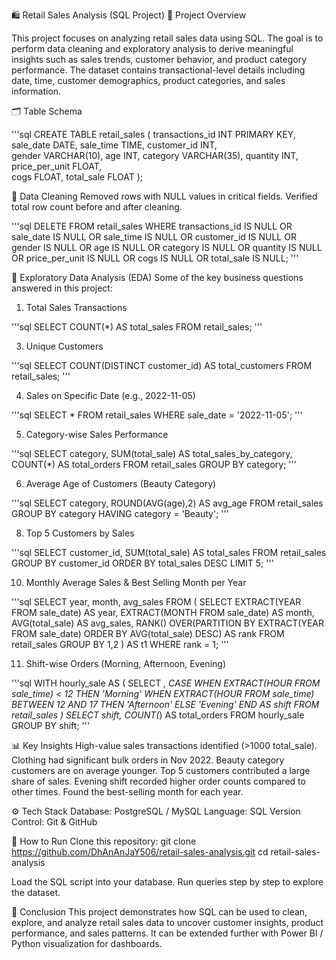 🛍️ Retail Sales Analysis (SQL Project)
📌 Project Overview

This project focuses on analyzing retail sales data using SQL. The goal is to perform data cleaning and exploratory analysis to derive meaningful insights such as sales trends, customer behavior, and product category performance.
The dataset contains transactional-level details including date, time, customer demographics, product categories, and sales information.

🗂️ Table Schema

'''sql
CREATE TABLE retail_sales
(
    transactions_id INT PRIMARY KEY,
    sale_date DATE,	
    sale_time TIME,
    customer_id INT,	
    gender VARCHAR(10),
    age INT,
    category VARCHAR(35),
    quantity INT,
    price_per_unit FLOAT,	
    cogs FLOAT,
    total_sale FLOAT
);


🧹 Data Cleaning
Removed rows with NULL values in critical fields.
Verified total row count before and after cleaning.

'''sql
DELETE FROM retail_sales
WHERE transactions_id IS NULL
   OR sale_date IS NULL
   OR sale_time IS NULL
   OR customer_id IS NULL
   OR gender IS NULL
   OR age IS NULL
   OR category IS NULL
   OR quantity IS NULL
   OR price_per_unit IS NULL
   OR cogs IS NULL
   OR total_sale IS NULL;
'''

🔎 Exploratory Data Analysis (EDA)
Some of the key business questions answered in this project:

1. Total Sales Transactions

'''sql
SELECT COUNT(*) AS total_sales FROM retail_sales;
'''

3. Unique Customers

'''sql
SELECT COUNT(DISTINCT customer_id) AS total_customers FROM retail_sales;
'''


4. Sales on Specific Date (e.g., 2022-11-05)

'''sql
SELECT * FROM retail_sales WHERE sale_date = '2022-11-05';
'''

5. Category-wise Sales Performance

'''sql
SELECT category, SUM(total_sale) AS total_sales_by_category, COUNT(*) AS total_orders
FROM retail_sales
GROUP BY category;
'''

6. Average Age of Customers (Beauty Category)

'''sql
SELECT category, ROUND(AVG(age),2) AS avg_age
FROM retail_sales
GROUP BY category
HAVING category = 'Beauty';
'''

8. Top 5 Customers by Sales

'''sql
SELECT customer_id, SUM(total_sale) AS total_sales
FROM retail_sales
GROUP BY customer_id
ORDER BY total_sales DESC
LIMIT 5;
'''

10. Monthly Average Sales & Best Selling Month per Year

'''sql
SELECT year, month, avg_sales
FROM (
    SELECT
        EXTRACT(YEAR FROM sale_date) AS year,
        EXTRACT(MONTH FROM sale_date) AS month,
        AVG(total_sale) AS avg_sales,
        RANK() OVER(PARTITION BY EXTRACT(YEAR FROM sale_date)
                    ORDER BY AVG(total_sale) DESC) AS rank
    FROM retail_sales
    GROUP BY 1,2
) AS t1
WHERE rank = 1;
'''

11. Shift-wise Orders (Morning, Afternoon, Evening)

'''sql
WITH hourly_sale AS (
    SELECT *,
        CASE
            WHEN EXTRACT(HOUR FROM sale_time) < 12 THEN 'Morning'
            WHEN EXTRACT(HOUR FROM sale_time) BETWEEN 12 AND 17 THEN 'Afternoon'
            ELSE 'Evening'
        END AS shift
    FROM retail_sales
)
SELECT shift, COUNT(*) AS total_orders
FROM hourly_sale
GROUP BY shift;
'''

📊 Key Insights
High-value sales transactions identified (>1000 total_sale).
Clothing had significant bulk orders in Nov 2022.
Beauty category customers are on average younger.
Top 5 customers contributed a large share of sales.
Evening shift recorded higher order counts compared to other times.
Found the best-selling month for each year.

⚙️ Tech Stack
Database: PostgreSQL / MySQL
Language: SQL
Version Control: Git & GitHub


🚀 How to Run
Clone this repository:
git clone https://github.com/DhAnAnJaY506/retail-sales-analysis.git
cd retail-sales-analysis

Load the SQL script into your database.
Run queries step by step to explore the dataset.

📌 Conclusion
This project demonstrates how SQL can be used to clean, explore, and analyze retail sales data to uncover customer insights, product performance, and sales patterns. It can be extended further with Power BI / Python visualization for dashboards.
